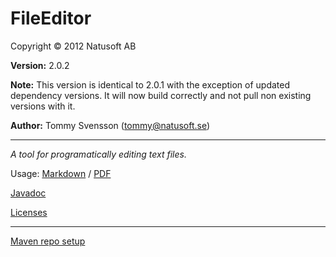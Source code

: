 # FileEditor

Copyright © 2012 Natusoft AB

__Version:__ 2.0.2

__Note:__ This version is identical to 2.0.1 with the exception of updated dependency versions. It will now build
correctly and not pull non existing versions with it.

__Author:__ Tommy Svensson (tommy@natusoft.se)

----

_A tool for programatically editing text files._

Usage: [Markdown](https://github.com/tombensve/FileEditor/blob/master/docs/FileEditor.md) / [PDF](https://github.com/tombensve/FileEditor/blob/master/docs/FileEditor.pdf)

[Javadoc](http://apidoc.natusoft.se/FileEditor/)

[Licenses](https://github.com/tombensve/FileEditor/blob/master/docs/licenses.md)

----

[Maven repo setup](https://github.com/tombensve/CommonStuff/blob/master/docs/MavenRepository.md)
